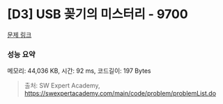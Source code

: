 # [D3] USB 꽂기의 미스터리 - 9700 

[문제 링크](https://swexpertacademy.com/main/code/problem/problemDetail.do?contestProbId=AXDNEA3aaU0DFAVX) 

### 성능 요약

메모리: 44,036 KB, 시간: 92 ms, 코드길이: 197 Bytes



> 출처: SW Expert Academy, https://swexpertacademy.com/main/code/problem/problemList.do